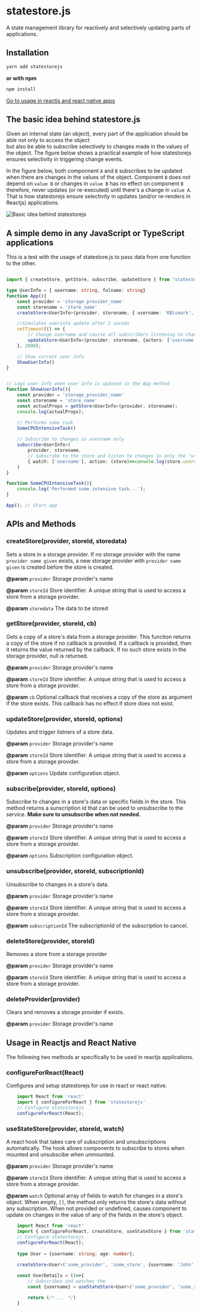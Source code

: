 # statestore.js
A state management library for reactively and selectively updating parts of applications.    

## Installation 
```bash
yarn add statestorejs
```
**or with npm**    
```bash
npm install 
```    

[Go to usage in reactjs and react native apps](#usage-in-reactjs-and-react-native)    



## The basic idea behind statestore.js    
Given an internal state (an object), every part of the application should be able not only to access the object  
but also be able to subscribe selectively to changes made in the values of the object. The figure below shows a practical 
example of how statestorejs ensures selectivity in triggering change events.     

In the figure below, both componnent `A` and `B` subscribes to be updated when there are changes in the values of the object. 
Component `B` does not depend on `value B` or changes in `value B` has no effect on component `B` therefore, never updates (or re-executed) 
until there's a change in `value A`. That is how statestorejs ensure selectivity in updates (and/or re-renders in Reactjs) applications.   

![Basic idea behind statestorejs](./files/figure3.png)

## A simple demo in any JavaScript or TypeScript applications
This is a test with the usage of statestore.js to pass data from one function to the other.    

```ts

import { createStore, getStore, subscribe, updateStore } from "statestorejs";

type UserInfo = { username: string, fulname: string}
function App(){
    const provider = 'storage_provider_name'
    const storename = 'store_name'
    createStore<UserInfo>(provider, storename, { username: 'KBismark', fullname: 'Bismark Yamoah'});

    //Simulates userinfo update after 2 secods
    setTimeout(() => {
        // Change username and course all subscribers listening to changes in the 'username' field
        updateStore<UserInfo>(provider, storename, {actors: ['username'], store: {username: 'KBis'}})
    }, 2000);

    // Show current user info
    ShowUserInfo()
}


// Logs user info when user info is updated in the App method
function ShowUserInfo(){
    const provider = 'storage_provider_name'
    const storename = 'store_name'
    const actualProps = getStore<UserInfo>(provider, storename);
    console.log(actualProps);

    // Performs some task
    SomeCPUIntensiveTask() 
    
    // Subscribe to changes in username only
    subscribe<UserInfo>(
        provider, storename,
        // Subscribe to the store and listen to changes in only the 'username' field
        { watch: ['username'], action: (store)=>console.log(store.username, store.fullname) }
    )
}

function SomeCPUIntensiveTask(){
    console.log('Performed some intensive task...');
}

App(); // Start app

```


## APIs and Methods

### createStore(provider, storeId, storedata)    
 Sets a store in a storage provider. If no storage provider with the name `provider name given` exists, 
 a new storage provider with `provider name given` is created before the store is created.    

 **@param** `provider` Storage provider's name    

 **@param** `storeId` Store identifier. A unique string that is used to access a store from a storage provider.    

 **@param** `storedata` The data to be stored        


### getStore(provider, storeId, cb)    
 Gets a copy of a store's data from a storage provider. This function returns a copy of the store if no callback is provided. 
If a callback is provided, then it returns the value returned by the callback. If no such store exists in the storage provider, null is returned.    

 **@param** `provider` Storage provider's name    

 **@param** `storeId` Store identifier. A unique string that is used to access a store from a storage provider.    

 **@param** `cb` Optional callback that receives a copy of the store as argument if the store exists. This callback has no effect if store does not exist.         


### updateStore(provider, storeId, options)    
 Updates and trigger listners of a store data.    

 **@param** `provider` Storage provider's name    

 **@param** `storeId` Store identifier. A unique string that is used to access a store from a storage provider.    

 **@param** `options` Update configuration object.         

### subscribe(provider, storeId, options)    
Subscribe to changes in a store's data or specific fields in the store. This method returns a sunscription id 
that can be used to unsubscribe to the service. **Make sure to unsubscribe when not needed.**    

 **@param** `provider` Storage provider's name    

 **@param** `storeId` Store identifier. A unique string that is used to access a store from a storage provider.    

 **@param** `options` Subscription configuration object. 

 ### unsubscribe(provider, storeId, subscriptionId)    
 Unsubscribe to changes in a store's data.    

 **@param** `provider` Storage provider's name    

 **@param** `storeId` Store identifier. A unique string that is used to access a store from a storage provider.    

 **@param** `subscriptionId` The subscriptionId of the subscription to cancel.

### deleteStore(provider, storeId)    
 Removes a store from a storage provider   

 **@param** `provider` Storage provider's name    

 **@param** `storeId` Store identifier. A unique string that is used to access a store from a storage provider.        


### deleteProvider(provider)    
Clears and removes a storage provider if exists.   

 **@param** `provider` Storage provider's name    


## Usage in Reactjs and React Native
The following two methods ar specifically to be used in reactjs applications.    

### configureForReact(React)    
Configures and setup statestorejs for use in react or react native.    
```ts 
    import React from 'react'
    import { configureForReact } from 'statestorejs'
    // Configure statestorejs
    configureForReact(React);    

```     


### useStateStore(provider, storeId, watch)    
A react hook that takes care of subscription and unsubscriptions automatically. 
The hook allows components to subscribe to stores when mounted and unsubscibe when unmounted.    

 **@param** `provider` Storage provider's name    

 **@param** `storeId` Store identifier. A unique string that is used to access a store from a storage provider.    

 **@param** `watch` Optional array of fields to watch for changes in a store's object. When empty, `[]`, the method 
 only returns the store's data without any subscription. When not provided or undefined, causes component to update on changes in 
 the value of any of the fields in the store's object.        

```ts 
    import React from 'react'
    import { configureForReact, createStore, useStateStore } from 'statestorejs'
    // Configure statestorejs
    configureForReact(React);   
    
    type User = {username: string; age: number};

    createStore<User>('some_provider', 'some_store', {username: 'John', age: 34})
    
    const UserDetails = ()=>{
        // Subscribes and watches the 
        const {username} = useStateStore<User>('some_provider', 'some_store', ['username']);

        return (/* ... */)
    }

```    

